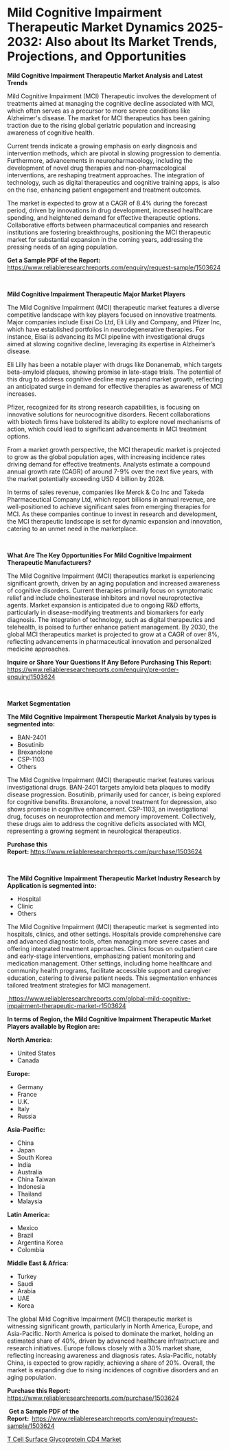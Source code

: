 <p><h1>Mild Cognitive Impairment Therapeutic Market Dynamics 2025-2032: Also about Its Market Trends, Projections, and Opportunities</h1></p><p><strong>Mild Cognitive Impairment Therapeutic Market Analysis and Latest Trends</strong></p>
<p><p>Mild Cognitive Impairment (MCI) Therapeutic involves the development of treatments aimed at managing the cognitive decline associated with MCI, which often serves as a precursor to more severe conditions like Alzheimer's disease. The market for MCI therapeutics has been gaining traction due to the rising global geriatric population and increasing awareness of cognitive health. </p><p>Current trends indicate a growing emphasis on early diagnosis and intervention methods, which are pivotal in slowing progression to dementia. Furthermore, advancements in neuropharmacology, including the development of novel drug therapies and non-pharmacological interventions, are reshaping treatment approaches. The integration of technology, such as digital therapeutics and cognitive training apps, is also on the rise, enhancing patient engagement and treatment outcomes.</p><p>The market is expected to grow at a CAGR of 8.4% during the forecast period, driven by innovations in drug development, increased healthcare spending, and heightened demand for effective therapeutic options. Collaborative efforts between pharmaceutical companies and research institutions are fostering breakthroughs, positioning the MCI therapeutic market for substantial expansion in the coming years, addressing the pressing needs of an aging population.</p></p>
<p><strong>Get a Sample PDF of the Report:&nbsp;</strong> <a href="https://www.reliableresearchreports.com/enquiry/request-sample/1503624?utm_campaign=3210&utm_medium=2&utm_source=Github&utm_content=ia&utm_term=23032025&utm_id=mild-cognitive-impairment-therapeutic">https://www.reliableresearchreports.com/enquiry/request-sample/1503624</a></p>
<p>&nbsp;</p>
<p><strong>Mild Cognitive Impairment Therapeutic Major Market Players</strong></p>
<p><p>The Mild Cognitive Impairment (MCI) therapeutic market features a diverse competitive landscape with key players focused on innovative treatments. Major companies include Eisai Co Ltd, Eli Lilly and Company, and Pfizer Inc, which have established portfolios in neurodegenerative therapies. For instance, Eisai is advancing its MCI pipeline with investigational drugs aimed at slowing cognitive decline, leveraging its expertise in Alzheimer’s disease.</p><p>Eli Lilly has been a notable player with drugs like Donanemab, which targets beta-amyloid plaques, showing promise in late-stage trials. The potential of this drug to address cognitive decline may expand market growth, reflecting an anticipated surge in demand for effective therapies as awareness of MCI increases.</p><p>Pfizer, recognized for its strong research capabilities, is focusing on innovative solutions for neurocognitive disorders. Recent collaborations with biotech firms have bolstered its ability to explore novel mechanisms of action, which could lead to significant advancements in MCI treatment options.</p><p>From a market growth perspective, the MCI therapeutic market is projected to grow as the global population ages, with increasing incidence rates driving demand for effective treatments. Analysts estimate a compound annual growth rate (CAGR) of around 7-9% over the next five years, with the market potentially exceeding USD 4 billion by 2028.</p><p>In terms of sales revenue, companies like Merck & Co Inc and Takeda Pharmaceutical Company Ltd, which report billions in annual revenue, are well-positioned to achieve significant sales from emerging therapies for MCI. As these companies continue to invest in research and development, the MCI therapeutic landscape is set for dynamic expansion and innovation, catering to an unmet need in the marketplace.</p></p>
<p>&nbsp;</p>
<p><strong>What Are The Key Opportunities For Mild Cognitive Impairment Therapeutic Manufacturers?</strong></p>
<p><p>The Mild Cognitive Impairment (MCI) therapeutics market is experiencing significant growth, driven by an aging population and increased awareness of cognitive disorders. Current therapies primarily focus on symptomatic relief and include cholinesterase inhibitors and novel neuroprotective agents. Market expansion is anticipated due to ongoing R&D efforts, particularly in disease-modifying treatments and biomarkers for early diagnosis. The integration of technology, such as digital therapeutics and telehealth, is poised to further enhance patient management. By 2030, the global MCI therapeutics market is projected to grow at a CAGR of over 8%, reflecting advancements in pharmaceutical innovation and personalized medicine approaches.</p></p>
<p><strong>Inquire or Share Your Questions If Any Before Purchasing This Report:</strong> <a href="https://www.reliableresearchreports.com/enquiry/pre-order-enquiry/1503624?utm_campaign=3210&utm_medium=2&utm_source=Github&utm_content=ia&utm_term=23032025&utm_id=mild-cognitive-impairment-therapeutic">https://www.reliableresearchreports.com/enquiry/pre-order-enquiry/1503624</a></p>
<p>&nbsp;</p>
<p><strong>Market Segmentation</strong></p>
<p><strong>The Mild Cognitive Impairment Therapeutic Market Analysis by types is segmented into:</strong></p>
<p><ul><li>BAN-2401</li><li>Bosutinib</li><li>Brexanolone</li><li>CSP-1103</li><li>Others</li></ul></p>
<p><p>The Mild Cognitive Impairment (MCI) therapeutic market features various investigational drugs. BAN-2401 targets amyloid beta plaques to modify disease progression. Bosutinib, primarily used for cancer, is being explored for cognitive benefits. Brexanolone, a novel treatment for depression, also shows promise in cognitive enhancement. CSP-1103, an investigational drug, focuses on neuroprotection and memory improvement. Collectively, these drugs aim to address the cognitive deficits associated with MCI, representing a growing segment in neurological therapeutics.</p></p>
<p><strong>Purchase this Report:&nbsp;</strong><a href="https://www.reliableresearchreports.com/purchase/1503624?utm_campaign=3210&utm_medium=2&utm_source=Github&utm_content=ia&utm_term=23032025&utm_id=mild-cognitive-impairment-therapeutic">https://www.reliableresearchreports.com/purchase/1503624</a></p>
<p>&nbsp;</p>
<p><strong>The Mild Cognitive Impairment Therapeutic Market Industry Research by Application is segmented into:</strong></p>
<p><ul><li>Hospital</li><li>Clinic</li><li>Others</li></ul></p>
<p><p>The Mild Cognitive Impairment (MCI) therapeutic market is segmented into hospitals, clinics, and other settings. Hospitals provide comprehensive care and advanced diagnostic tools, often managing more severe cases and offering integrated treatment approaches. Clinics focus on outpatient care and early-stage interventions, emphasizing patient monitoring and medication management. Other settings, including home healthcare and community health programs, facilitate accessible support and caregiver education, catering to diverse patient needs. This segmentation enhances tailored treatment strategies for MCI management.</p></p>
<p><a href="https://www.reliableresearchreports.com/global-mild-cognitive-impairment-therapeutic-market-r1503624?utm_campaign=3210&utm_medium=2&utm_source=Github&utm_content=ia&utm_term=23032025&utm_id=mild-cognitive-impairment-therapeutic">&nbsp;https://www.reliableresearchreports.com/global-mild-cognitive-impairment-therapeutic-market-r1503624</a></p>
<p><strong>In terms of Region, the Mild Cognitive Impairment Therapeutic Market Players available by Region are:</strong></p>
<p>
    <p> <strong> North America: </strong>
        <ul>
            <li>United States</li>
            <li>Canada</li>
        </ul>
        </p> 
    <p> <strong> Europe: </strong>
        <ul>
            <li>Germany</li>
            <li>France</li>
            <li>U.K.</li>
            <li>Italy</li>
            <li>Russia</li>
        </ul>
        </p> 
    <p> <strong> Asia-Pacific: </strong>
        <ul>
            <li>China</li>
            <li>Japan</li>
            <li>South Korea</li>
            <li>India</li>
            <li>Australia</li>
            <li>China Taiwan</li>
            <li>Indonesia</li>
            <li>Thailand</li>
            <li>Malaysia</li>
        </ul>
        </p> 
    <p> <strong> Latin America: </strong>
        <ul>
            <li>Mexico</li>
            <li>Brazil</li>
            <li>Argentina Korea</li>
            <li>Colombia</li>
        </ul>
        </p> 
    <p> <strong> Middle East & Africa: </strong>
        <ul>
            <li>Turkey</li>
            <li>Saudi</li>
            <li>Arabia</li>
            <li>UAE</li>
            <li>Korea</li>
        </ul>
    </p>
    </p>
<p><p>The global Mild Cognitive Impairment (MCI) therapeutic market is witnessing significant growth, particularly in North America, Europe, and Asia-Pacific. North America is poised to dominate the market, holding an estimated share of 40%, driven by advanced healthcare infrastructure and research initiatives. Europe follows closely with a 30% market share, reflecting increasing awareness and diagnosis rates. Asia-Pacific, notably China, is expected to grow rapidly, achieving a share of 20%. Overall, the market is expanding due to rising incidences of cognitive disorders and an aging population.</p></p>
<p><strong>Purchase this Report: </strong><a href="https://www.reliableresearchreports.com/purchase/1503624?utm_campaign=3210&utm_medium=2&utm_source=Github&utm_content=ia&utm_term=23032025&utm_id=mild-cognitive-impairment-therapeutic">https://www.reliableresearchreports.com/purchase/1503624</a></p>
<p>&nbsp;<strong>Get a Sample PDF of the Report:&nbsp;&nbsp;</strong><a href="https://www.reliableresearchreports.com/enquiry/request-sample/1503624?utm_campaign=3210&utm_medium=2&utm_source=Github&utm_content=ia&utm_term=23032025&utm_id=mild-cognitive-impairment-therapeutic">https://www.reliableresearchreports.com/enquiry/request-sample/1503624</a></p>
<p><strong></strong></p>
<p><p><a href="https://github.com/peggiputra7o/Market-Research-Report-List-1/blob/main/t-cell-surface-glycoprotein-cd4-market.md?utm_campaign=3210&utm_medium=2&utm_source=Github&utm_content=ia&utm_term=23032025&utm_id=mild-cognitive-impairment-therapeutic">T Cell Surface Glycoprotein CD4 Market</a></p></p>